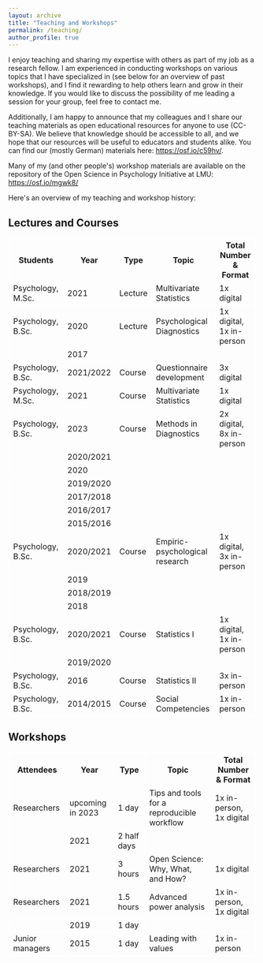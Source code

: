 ```yaml
---
layout: archive
title: "Teaching and Workshops"
permalink: /teaching/
author_profile: true
---
```


I enjoy teaching and sharing my expertise with others as part of my job as a research fellow. I am experienced in conducting workshops on various topics that I have specialized in (see below for an overview of past workshops), and I find it rewarding to help others learn and grow in their knowledge.
If you would like to discuss the possibility of me leading a session for your group, feel free to contact me.

Additionally, I am happy to announce that my colleagues and I share our teaching materials as open educational resources for anyone to use (CC-BY-SA). We believe that knowledge should be accessible to all, and we hope that our resources will be useful to educators and students alike. You can find our (mostly German) materials here: <a href="https://osf.io/c59hv/">https://osf.io/c59hv/</a>.

Many of my (and other people's) workshop materials are available on the repository of the Open Science in Psychology Initiative at LMU: <a href="https://osf.io/mgwk8/">https://osf.io/mgwk8/</a>

Here's an overview of my teaching and workshop history:

## Lectures and Courses

<style>
table {
    border-collapse: collapse;
}
table, th, td {
   border: 1px solid white;
}

</style>

| Students | Year | Type | Topic | Total Number & Format |
| -------- | -------- | -------- | -------- | -------- |
| Psychology, M.Sc. | 2021 | Lecture | Multivariate Statistics  | 1x digital |
| Psychology, B.Sc. | 2020 | Lecture | Psychological Diagnostics | 1x digital, 1x in-person |
|  | 2017 | | |
| Psychology, B.Sc. | 2021/2022 | Course | Questionnaire development | 3x digital |
| Psychology, M.Sc. | 2021 | Course | Multivariate Statistics | 1x digital |
| Psychology, B.Sc. | 2023 | Course | Methods in Diagnostics | 2x digital, 8x in-person |
|  | 2020/2021 | | |
|  | 2020 | | |
|  | 2019/2020 | | |
|  | 2017/2018 | | |
|  | 2016/2017 | | |
|  | 2015/2016 | | |
| Psychology, B.Sc. | 2020/2021 | Course | Empiric-psychological research | 1x digital, 3x in-person |
|  | 2019 | | |
|  | 2018/2019 | | |
|  | 2018 | | |
| Psychology, B.Sc. | 2020/2021 | Course | Statistics I | 1x digital, 1x in-person |
|  | 2019/2020 | | |
| Psychology, B.Sc. | 2016 | Course | Statistics II | 3x in-person |
| Psychology, B.Sc. | 2014/2015 | Course | Social Competencies | 1x in-person |

## Workshops

| Attendees | Year | Type | Topic | Total Number & Format |
| -------- | -------- | -------- | -------- | -------- |
| Researchers | upcoming in 2023 | 1 day | Tips and tools for a reproducible workflow  | 1x in-person, 1x digital |
|  | 2021 | 2 half days | |
| Researchers | 2021 | 3 hours | Open Science: Why, What, and How? | 1x digital |
| Researchers | 2021 | 1.5 hours | Advanced power analysis | 1x in-person, 1x digital |
|  | 2019 | 1 day |  |  |
| Junior managers | 2015 | 1 day | Leading with values | 1x in-person |